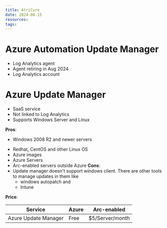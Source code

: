 ```yaml
---
title: AtriCure
date: 2024-08-15
resources: 
tags:
---
```

# Azure Automation Update Manager

- Log Analytics agent
- Agent retiring in Aug 2024
- Log Analytics account

# **Azure Update Manager**
- SaaS service
- Not linked to Log Analytics
- Supports Windows Server and Linux

**Pros**:
* Windows 2008 R2 and newer servers
- Redhat, CentOS and other Linux OS
- Azure images
- Azure Servers
- Arc-enabled servers outside Azure
**Cons**:
- Update manager doesn't support windows client. There are other tools to manage updates in them like 
	- windows autopatch and 
	- Intune

**Price**:

| Service              | Azure | Arc-enabled     |
| -------------------- | ----- | --------------- |
| Azure Update Manager | Free  | $5/Server/month |

